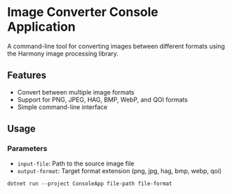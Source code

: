 # Image Converter Console Application

A command-line tool for converting images between different formats using the Harmony image processing library.

## Features

- Convert between multiple image formats
- Support for PNG, JPEG, HAG, BMP, WebP, and QOI formats
- Simple command-line interface

## Usage

### Parameters

- `input-file`: Path to the source image file
- `output-format`: Target format extension (png, jpg, hag, bmp, webp, qoi)

```
dotnet run --project ConsoleApp file-path file-format
```
